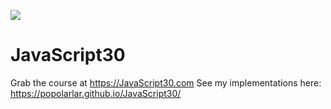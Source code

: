 ﻿![](https://javascript30.com/images/JS3-social-share.png)

# JavaScript30

Grab the course at https://JavaScript30.com
See my implementations here: https://popolarlar.github.io/JavaScript30/
